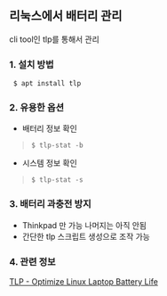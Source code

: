 ## 리눅스에서 배터리 관리
 cli tool인 tlp를 통해서 관리

### 1. 설치 방법
```shell
 $ apt install tlp
```

### 2. 유용한 옵션
* 배터리 정보 확인
>```shell
> $ tlp-stat -b
>```
* 시스템 정보 확인
>```shell
> $ tlp-stat -s
>```

### 3. 배터리 과충전 방지
* Thinkpad 만 가능 나머지는 아직 안됨
* 간단한 tlp 스크립트 생성으로 조작 가능

### 4. 관련 정보
[TLP - Optimize Linux Laptop Battery Life](https://linrunner.de/tlp/index.html)


